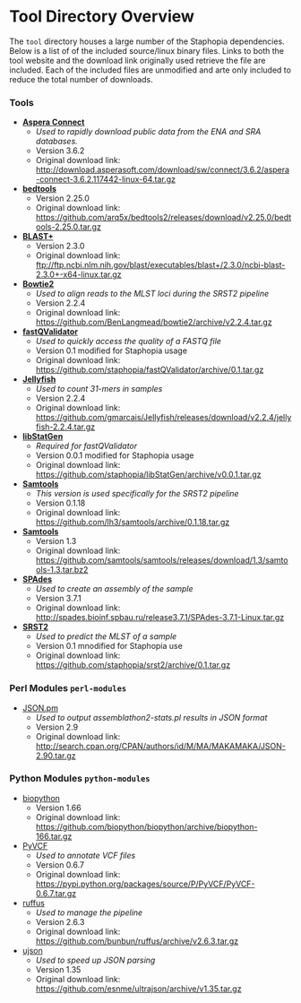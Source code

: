 # Tool Directory Overview
The `tool` directory houses a large number of the Staphopia dependencies. Below
is a list of of the included source/linux binary files. Links to both the tool
website and the download link originally used retrieve the file are included.
Each of the included files are unmodified and arte only included to reduce the
total number of downloads.

### Tools

- **[Aspera Connect](http://downloads.asperasoft.com/connect2/)**
  * *Used to rapidly download public data from the ENA and SRA databases.*
  * Version 3.6.2
  * Original download link: http://download.asperasoft.com/download/sw/connect/3.6.2/aspera-connect-3.6.2.117442-linux-64.tar.gz
- **[bedtools](http://bedtools.readthedocs.org/en/latest/)**
  * Version 2.25.0
  * Original download link: https://github.com/arq5x/bedtools2/releases/download/v2.25.0/bedtools-2.25.0.tar.gz
- **[BLAST+](https://blast.ncbi.nlm.nih.gov/Blast.cgi?PAGE_TYPE=BlastDocs&DOC_TYPE=Download)**
  * Version 2.3.0
  * Original download link: ftp://ftp.ncbi.nlm.nih.gov/blast/executables/blast+/2.3.0/ncbi-blast-2.3.0+-x64-linux.tar.gz
- **[Bowtie2](http://bowtie-bio.sourceforge.net/bowtie2/index.shtml)**
  * *Used to align reads to the MLST loci during the SRST2 pipeline*
  * Version 2.2.4
  * Original download link: https://github.com/BenLangmead/bowtie2/archive/v2.2.4.tar.gz
- **[fastQValidator](https://github.com/staphopia/fastQValidator)**
  * *Used to quickly access the quality of a FASTQ file*
  * Version 0.1 modified for Staphopia usage
  * Original download link: https://github.com/staphopia/fastQValidator/archive/0.1.tar.gz
- **[Jellyfish](http://www.genome.umd.edu/jellyfish.html)**
  * *Used to count 31-mers in samples*
  * Version 2.2.4
  * Original download link: https://github.com/gmarcais/Jellyfish/releases/download/v2.2.4/jellyfish-2.2.4.tar.gz
- **[libStatGen](https://github.com/staphopia/libStatGen)**
  * *Required for fastQValidator*
  * Version 0.0.1 modified for Staphopia usage
  * Original download link: https://github.com/staphopia/libStatGen/archive/v0.0.1.tar.gz
- **[Samtools](http://samtools.sourceforge.net/)**
  * *This version is used specifically for the SRST2 pipeline*
  * Version 0.1.18
  * Original download link: https://github.com/lh3/samtools/archive/0.1.18.tar.gz
- **[Samtools](http://www.htslib.org/)**
  * Version 1.3
  * Original download link: https://github.com/samtools/samtools/releases/download/1.3/samtools-1.3.tar.bz2
- **[SPAdes](http://bioinf.spbau.ru/spades)**
  * *Used to create an assembly of the sample*
  * Version 3.7.1
  * Original download link: http://spades.bioinf.spbau.ru/release3.7.1/SPAdes-3.7.1-Linux.tar.gz
- **[SRST2](https://github.com/katholt/srst2)**
  * *Used to predict the MLST of a sample*
  * Version 0.1 mnodified for Staphopia use
  * Original download link: https://github.com/staphopia/srst2/archive/0.1.tar.gz


### Perl Modules `perl-modules`

- [JSON.pm](http://search.cpan.org/~makamaka/JSON-2.90/lib/JSON.pm)
  * *Used to output assemblathon2-stats.pl results in JSON format*
  * Version 2.9
  * Original download link: http://search.cpan.org/CPAN/authors/id/M/MA/MAKAMAKA/JSON-2.90.tar.gz


### Python Modules `python-modules`

- [biopython](http://biopython.org/wiki/Main_Page)
  * Version 1.66
  * Original download link: https://github.com/biopython/biopython/archive/biopython-166.tar.gz
- [PyVCF](https://github.com/jamescasbon/PyVCF)
  * *Used to annotate VCF files*
  * Version 0.6.7
  * Original download link: https://pypi.python.org/packages/source/P/PyVCF/PyVCF-0.6.7.tar.gz
- [ruffus](http://www.ruffus.org.uk)
  * *Used to manage the pipeline*
  * Version 2.6.3
  * Original download link: https://github.com/bunbun/ruffus/archive/v2.6.3.tar.gz
- [ujson](https://github.com/esnme/ultrajson)
  * *Used to speed up JSON parsing*
  * Version 1.35
  * Original download link: https://github.com/esnme/ultrajson/archive/v1.35.tar.gz

